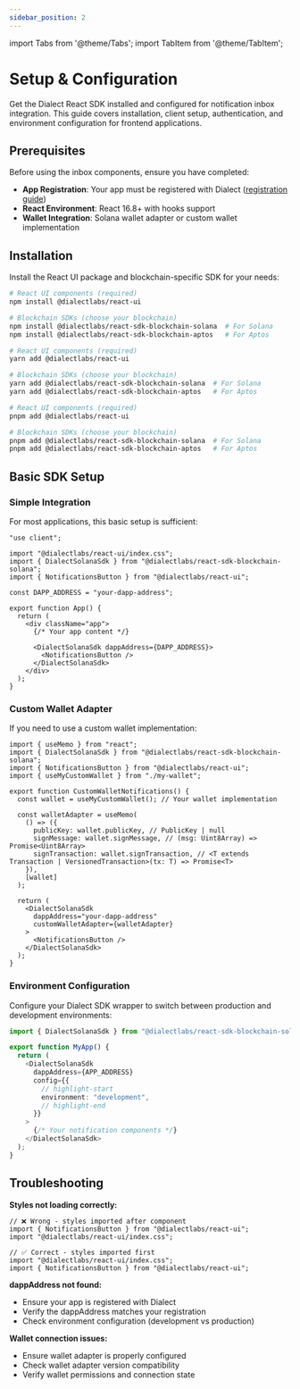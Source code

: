 ```yaml
---
sidebar_position: 2
---
```


import Tabs from '@theme/Tabs';
import TabItem from '@theme/TabItem';

# Setup & Configuration

Get the Dialect React SDK installed and configured for notification inbox integration. This guide covers installation, client setup, authentication, and environment configuration for frontend applications.

## Prerequisites

Before using the inbox components, ensure you have completed:

- **App Registration**: Your app must be registered with Dialect ([registration guide](../../setup/register-app.md))
- **React Environment**: React 16.8+ with hooks support  
- **Wallet Integration**: Solana wallet adapter or custom wallet implementation


## Installation

Install the React UI package and blockchain-specific SDK for your needs:

<Tabs>
<TabItem value="npm" label="npm">

```bash
# React UI components (required)
npm install @dialectlabs/react-ui

# Blockchain SDKs (choose your blockchain)
npm install @dialectlabs/react-sdk-blockchain-solana  # For Solana
npm install @dialectlabs/react-sdk-blockchain-aptos   # For Aptos
```

</TabItem>
<TabItem value="yarn" label="yarn">

```bash
# React UI components (required)
yarn add @dialectlabs/react-ui

# Blockchain SDKs (choose your blockchain)
yarn add @dialectlabs/react-sdk-blockchain-solana  # For Solana
yarn add @dialectlabs/react-sdk-blockchain-aptos   # For Aptos
```

</TabItem>
<TabItem value="pnpm" label="pnpm">

```bash
# React UI components (required)
pnpm add @dialectlabs/react-ui

# Blockchain SDKs (choose your blockchain)
pnpm add @dialectlabs/react-sdk-blockchain-solana  # For Solana
pnpm add @dialectlabs/react-sdk-blockchain-aptos   # For Aptos
```

</TabItem>
</Tabs>

## Basic SDK Setup

### Simple Integration

For most applications, this basic setup is sufficient:

```tsx
"use client";

import "@dialectlabs/react-ui/index.css";
import { DialectSolanaSdk } from "@dialectlabs/react-sdk-blockchain-solana";
import { NotificationsButton } from "@dialectlabs/react-ui";

const DAPP_ADDRESS = "your-dapp-address";

export function App() {
  return (
    <div className="app">
      {/* Your app content */}
      
      <DialectSolanaSdk dappAddress={DAPP_ADDRESS}>
        <NotificationsButton />
      </DialectSolanaSdk>
    </div>
  );
}
``` 
### Custom Wallet Adapter

If you need to use a custom wallet implementation:

```tsx
import { useMemo } from "react";
import { DialectSolanaSdk } from "@dialectlabs/react-sdk-blockchain-solana";
import { NotificationsButton } from "@dialectlabs/react-ui";
import { useMyCustomWallet } from "./my-wallet";

export function CustomWalletNotifications() {
  const wallet = useMyCustomWallet(); // Your wallet implementation

  const walletAdapter = useMemo(
    () => ({
      publicKey: wallet.publicKey, // PublicKey | null
      signMessage: wallet.signMessage, // (msg: Uint8Array) => Promise<Uint8Array>
      signTransaction: wallet.signTransaction, // <T extends Transaction | VersionedTransaction>(tx: T) => Promise<T>
    }),
    [wallet]
  );

  return (
    <DialectSolanaSdk
      dappAddress="your-dapp-address"
      customWalletAdapter={walletAdapter}
    >
      <NotificationsButton />
    </DialectSolanaSdk>
  );
}
```

### Environment Configuration

Configure your Dialect SDK wrapper to switch between production and development environments:
```typescript
import { DialectSolanaSdk } from "@dialectlabs/react-sdk-blockchain-solana";

export function MyApp() {
  return (
    <DialectSolanaSdk 
      dappAddress={APP_ADDRESS}
      config={{
        // highlight-start
        environment: "development",
        // highlight-end
      }}
    >
      {/* Your notification components */}
    </DialectSolanaSdk>
  );
}
```

## Troubleshooting

**Styles not loading correctly:**
  ```tsx
  // ❌ Wrong - styles imported after component
  import { NotificationsButton } from "@dialectlabs/react-ui";
  import "@dialectlabs/react-ui/index.css";

  // ✅ Correct - styles imported first
  import "@dialectlabs/react-ui/index.css";
  import { NotificationsButton } from "@dialectlabs/react-ui";
  ```

**dappAddress not found:**
  - Ensure your app is registered with Dialect
  - Verify the dappAddress matches your registration
  - Check environment configuration (development vs production)

**Wallet connection issues:**
  - Ensure wallet adapter is properly configured
  - Check wallet adapter version compatibility
  - Verify wallet permissions and connection state